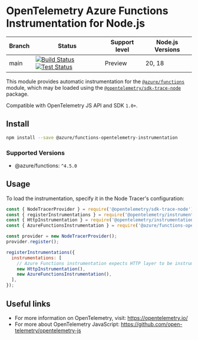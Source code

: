 # OpenTelemetry Azure Functions Instrumentation for Node.js

|Branch|Status|Support level|Node.js Versions|
|---|---|---|---|
|main|[![Build Status](https://img.shields.io/azure-devops/build/azfunc/public/911/main)](https://azfunc.visualstudio.com/public/_build/latest?definitionId=911&branchName=main) [![Test Status](https://img.shields.io/azure-devops/tests/azfunc/public/911/main?compact_message)](https://azfunc.visualstudio.com/public/_build/latest?definitionId=911&branchName=main)|Preview|20, 18|

This module provides automatic instrumentation for the [`@azure/functions`](https://learn.microsoft.com/azure/azure-functions/functions-reference-node?pivots=nodejs-model-v4) module, which may be loaded using the [`@opentelemetry/sdk-trace-node`](https://github.com/open-telemetry/opentelemetry-js/tree/main/packages/opentelemetry-sdk-trace-node) package.

Compatible with OpenTelemetry JS API and SDK `1.0+`.

## Install

```bash
npm install --save @azure/functions-opentelemetry-instrumentation
```

### Supported Versions

- @azure/functions: `^4.5.0`

## Usage

To load the instrumentation, specify it in the Node Tracer's configuration:

```js
const { NodeTracerProvider } = require('@opentelemetry/sdk-trace-node');
const { registerInstrumentations } = require('@opentelemetry/instrumentation');
const { HttpInstrumentation } = require('@opentelemetry/instrumentation-http');
const { AzureFunctionsInstrumentation } = require('@azure/functions-opentelemetry-instrumentation');

const provider = new NodeTracerProvider();
provider.register();

registerInstrumentations({
  instrumentations: [
    // Azure Functions instrumentation expects HTTP layer to be instrumented
    new HttpInstrumentation(),
    new AzureFunctionsInstrumentation(),
  ],
});
```

## Useful links

- For more information on OpenTelemetry, visit: <https://opentelemetry.io/>
- For more about OpenTelemetry JavaScript: <https://github.com/open-telemetry/opentelemetry-js>
